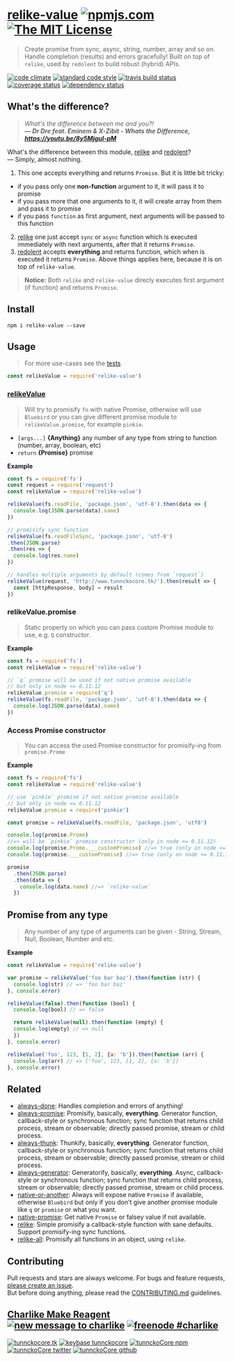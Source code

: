 # [relike-value][author-www-url] [![npmjs.com][npmjs-img]][npmjs-url] [![The MIT License][license-img]][license-url] 

> Create promise from sync, async, string, number, array and so on. Handle completion (results) and errors gracefully! Built on top of `relike`, used by `redolent` to build robust (hybrid) APIs.

[![code climate][codeclimate-img]][codeclimate-url] [![standard code style][standard-img]][standard-url] [![travis build status][travis-img]][travis-url] [![coverage status][coveralls-img]][coveralls-url] [![dependency status][david-img]][david-url]


## What's the difference?
> _What's the difference between me and you?!  
> **–– Dr Dre feat. Eminem & X-Zibit - Whats the Difference, https://youtu.be/8y5MjguI-pM**_

What's the difference between this module, [relike](https://github.com/hybridables/relike) and [redolent](https://github.com/hybridables/redolent)?  
–– Simply, almost nothing.

1. This one accepts everything and returns `Promise`. But it is little bit tricky:
  - if you pass only one **non-function** argument to it, it will pass it to promise
  - if you pass more that one arguments to it, it will create array from them and pass it to promise
  - if you pass `function` as first argument, next arguments will be passed to this function
2. [relike](https://github.com/hybridables/relike) one just accept `sync` or `async` function which is executed immediately with next arguments, after that it  returns `Promise`.
3. [redolent](https://github.com/hybridables/redolent) accepts **everything** and returns function, which when is executed it returns `Promise`. Above things applies here, because it is on top of `relike-value`.

> **Notice:** Both `relike` and `relike-value` direcly executes first argument (if function) and returns `Promise`.

## Install
```
npm i relike-value --save
```


## Usage
> For more use-cases see the [tests](./test.js)

```js
const relikeValue = require('relike-value')
```

### [relikeValue](./index.js#L40)
> Will try to promisify `fn` with native Promise, otherwise will use `Bluebird`
or you can give different promise module to `relikeValue.promise`, for example `pinkie`.

- `[args...]` **{Anything}** any number of any type from string to function (number, array, boolean, etc)
- `return` **{Promise}** promise

**Example**

```js
const fs = require('fs')
const request = require('request')
const relikeValue = require('relike-value')

relikeValue(fs.readFile, 'package.json', 'utf-8').then(data => {
  console.log(JSON.parse(data).name)
})

// promisify sync function
relikeValue(fs.readFileSync, 'package.json', 'utf-8')
.then(JSON.parse)
.then(res => {
  console.log(res.name)
})

// handles multiple arguments by default (comes from `request`)
relikeValue(request, 'http://www.tunnckocore.tk/').then(result => {
  const [httpResponse, body] = result
})
```

### relikeValue.promise
> Static property on which you can pass custom Promise module to use, e.g. `Q` constructor.  

**Example**

```js
const fs = require('fs')
const relikeValue = require('relike-value')

// `q` promise will be used if not native promise available
// but only in node <= 0.11.12
relikeValue.promise = require('q')
relikeValue(fs.readFile, 'package.json', 'utf-8').then(data => {
  console.log(JSON.parse(data).name)
})
```

### Access Promise constructor
> You can access the used Promise constructor for promisify-ing from `promise.Prome`

**Example**

```js
const fs = require('fs')
const relikeValue = require('relike-value')

// use `pinkie` promise if not native promise available
// but only in node <= 0.11.12
relikeValue.promise = require('pinkie')

const promise = relikeValue(fs.readFile, 'package.json', 'utf8')

console.log(promise.Prome)
//=> will be `pinkie` promise constructor (only in node <= 0.11.12)
console.log(promise.Prome.___customPromise) //=> true (only on node <= 0.11.12)
console.log(promise.___customPromise) //=> true (only on node <= 0.11.12)

promise
  .then(JSON.parse)
  .then(data => {
    console.log(data.name) //=> `relike-value`
  })
```

## Promise from any type
> Any number of any type of arguments can be given - String, Stream, Null, Boolean, Number and etc.

**Example**

```js
const relikeValue = require('relike-value')

var promise = relikeValue('foo bar baz').then(function (str) {
  console.log(str) // => 'foo bar baz'
}, console.error)

relikeValue(false).then(function (bool) {
  console.log(bool) // => false

  return relikeValue(null).then(function (empty) {
  console.log(empty) // => null
  })
}, console.error)

relikeValue('foo', 123, [1, 2], {a: 'b'}).then(function (arr) {
  console.log(arr) // => ['foo', 123, [1, 2], {a: 'b'}]
}, console.error)
```


## Related
- [always-done](https://github.com/hybridables/always-done): Handles completion and errors of anything!
- [always-promise](https://github.com/hybridables/always-promise): Promisify, basically, **everything**. Generator function, callback-style or synchronous function; sync function that returns child process, stream or observable; directly passed promise, stream or child process.
- [always-thunk](https://github.com/hybridables/always-thunk): Thunkify, basically, **everything**. Generator function, callback-style or synchronous function; sync function that returns child process, stream or observable; directly passed promise, stream or child process.
- [always-generator](https://github.com/hybridables/always-generator): Generatorify, basically, **everything**. Async, callback-style or synchronous function; sync function that returns child process, stream or observable; directly passed promise, stream or child process.
- [native-or-another](https://github.com/tunnckoCore/native-or-another): Always will expose native `Promise` if available, otherwise `Bluebird` but only if you don't give another promise module like `q` or `promise` or what you want.
- [native-promise](https://github.com/tunnckoCore/native-promise): Get native `Promise` or falsey value if not available.
- [relike](https://github.com/hybridables/relike): Simple promisify a callback-style function with sane defaults. Support promisify-ing sync functions.
- [relike-all](https://github.com/hybridables/relike-all): Promisify all functions in an object, using `relike`.


## Contributing
Pull requests and stars are always welcome. For bugs and feature requests, [please create an issue](https://github.com/hybridables/relike-value/issues/new).  
But before doing anything, please read the [CONTRIBUTING.md](./CONTRIBUTING.md) guidelines.


## [Charlike Make Reagent](http://j.mp/1stW47C) [![new message to charlike][new-message-img]][new-message-url] [![freenode #charlike][freenode-img]][freenode-url]

[![tunnckocore.tk][author-www-img]][author-www-url] [![keybase tunnckocore][keybase-img]][keybase-url] [![tunnckoCore npm][author-npm-img]][author-npm-url] [![tunnckoCore twitter][author-twitter-img]][author-twitter-url] [![tunnckoCore github][author-github-img]][author-github-url]


[npmjs-url]: https://www.npmjs.com/package/relike-value
[npmjs-img]: https://img.shields.io/npm/v/relike-value.svg?label=relike-value

[license-url]: https://github.com/hybridables/relike-value/blob/master/LICENSE.md
[license-img]: https://img.shields.io/badge/license-MIT-blue.svg


[codeclimate-url]: https://codeclimate.com/github/hybridables/relike-value
[codeclimate-img]: https://img.shields.io/codeclimate/github/hybridables/relike-value.svg

[travis-url]: https://travis-ci.org/hybridables/relike-value
[travis-img]: https://img.shields.io/travis/hybridables/relike-value.svg

[coveralls-url]: https://coveralls.io/r/hybridables/relike-value
[coveralls-img]: https://img.shields.io/coveralls/hybridables/relike-value.svg

[david-url]: https://david-dm.org/hybridables/relike-value
[david-img]: https://img.shields.io/david/hybridables/relike-value.svg

[standard-url]: https://github.com/feross/standard
[standard-img]: https://img.shields.io/badge/code%20style-standard-brightgreen.svg


[author-www-url]: http://www.tunnckocore.tk
[author-www-img]: https://img.shields.io/badge/www-tunnckocore.tk-fe7d37.svg

[keybase-url]: https://keybase.io/tunnckocore
[keybase-img]: https://img.shields.io/badge/keybase-tunnckocore-8a7967.svg

[author-npm-url]: https://www.npmjs.com/~tunnckocore
[author-npm-img]: https://img.shields.io/badge/npm-~tunnckocore-cb3837.svg

[author-twitter-url]: https://twitter.com/tunnckoCore
[author-twitter-img]: https://img.shields.io/badge/twitter-@tunnckoCore-55acee.svg

[author-github-url]: https://github.com/tunnckoCore
[author-github-img]: https://img.shields.io/badge/github-@tunnckoCore-4183c4.svg

[freenode-url]: http://webchat.freenode.net/?channels=charlike
[freenode-img]: https://img.shields.io/badge/freenode-%23charlike-5654a4.svg

[new-message-url]: https://github.com/tunnckoCore/ama
[new-message-img]: https://img.shields.io/badge/ask%20me-anything-green.svg
